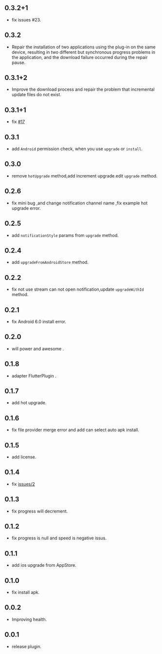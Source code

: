## 0.3.2+1
* fix issues #23.
## 0.3.2
* Repair the installation of two applications using the plug-in on the same device, resulting in two different but synchronous progress problems in the application, and the download failure occurred during the repair pause.
## 0.3.1+2
* Improve the download process and repair the problem that incremental update files do not exist.
## 0.3.1+1
* fix [#17](https://github.com/rhymelph/r_upgrade/issues/17)
## 0.3.1
* add `Android` permission check, when you use `upgrade` or `install`.
## 0.3.0
* remove `hotUpgrade` method,add increment upgrade.edit `upgrade` method.
## 0.2.6
* fix mini bug ,and change notification channel name ,fix example hot upgrade error.
## 0.2.5
* add `notificationStyle` params from `upgrade` method.
## 0.2.4
* add `upgradeFromAndroidStore` method.
## 0.2.2
* fix not use stream can not open notification,update `upgradeWithId` method.
## 0.2.1
* fix Android 6.0 install error.
## 0.2.0
* will power and awesome .
## 0.1.8
* adapter FlutterPlugin .
## 0.1.7
* add hot upgrade.
## 0.1.6
* fix file provider merge error and add can select auto apk install.
## 0.1.5
* add license.
## 0.1.4
* fix [issues/2](https://github.com/rhymelph/r_upgrade/issues/2#issue-524088878)
## 0.1.3
* fix progress will decrement.
## 0.1.2
* fix progress is null and speed is negative issus.
## 0.1.1
* add ios upgrade from AppStore.
## 0.1.0
* fix install apk.
## 0.0.2
* Improving health.
## 0.0.1
* release plugin.